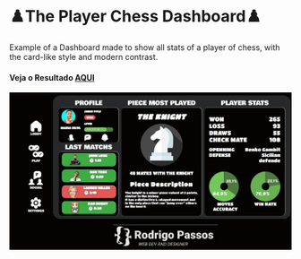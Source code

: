 <h1 >♟️The Player Chess Dashboard♟️</h1>

Example of a Dashboard made to show all stats of a player of chess,
with the card-like style and modern contrast.
<h4>Veja o Resultado <a href="https://rodrigosteps.github.io/LandingPage/">AQUI</a></h4>

<img src='https://github.com/rodrigosteps/ChessDashboard/blob/main/Captura%20de%20tela_30-7-2025_234511_127.0.0.1.jpeg'>
